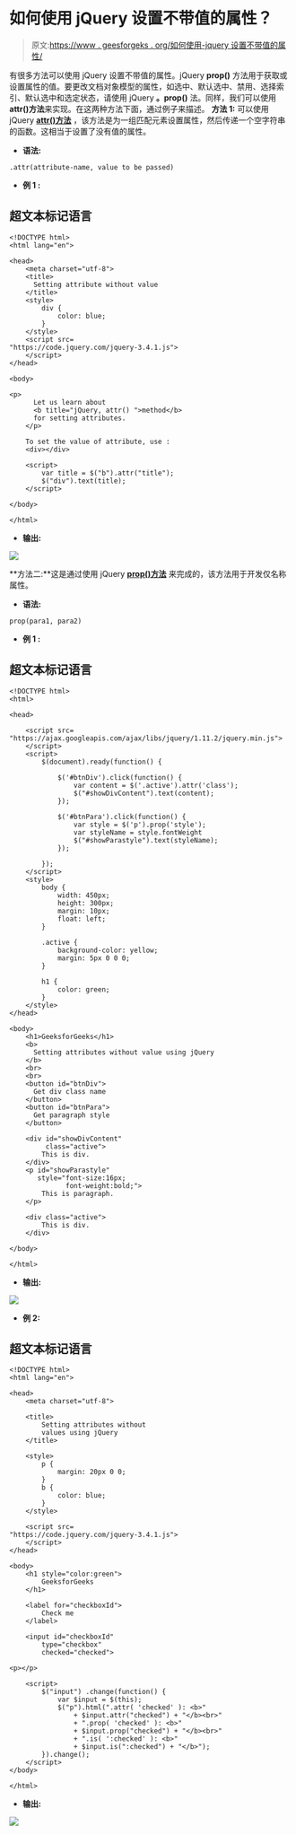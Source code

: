 # 如何使用 jQuery 设置不带值的属性？

> 原文:[https://www . geesforgeks . org/如何使用-jquery 设置不带值的属性/](https://www.geeksforgeeks.org/how-to-set-attribute-without-value-using-jquery/)

有很多方法可以使用 jQuery 设置不带值的属性。jQuery **prop()** 方法用于获取或设置属性的值。要更改文档对象模型的属性，如选中、默认选中、禁用、选择索引、默认选中和选定状态，请使用 jQuery **。prop()** 法。同样，我们可以使用 **attr()方法**来实现。在这两种方法下面，通过例子来描述。
**方法 1:** 可以使用 jQuery [**attr()方法**](https://www.geeksforgeeks.org/jquery-attr-method/) ，该方法是为一组匹配元素设置属性，然后传递一个空字符串的函数。这相当于设置了没有值的属性。

*   **语法:**

```
.attr(attribute-name, value to be passed)
```

*   **例 1 :**

## 超文本标记语言

```
<!DOCTYPE html>
<html lang="en">

<head>
    <meta charset="utf-8">
    <title>
      Setting attribute without value
    </title>
    <style>
        div {
            color: blue;
        }
    </style>
    <script src=
"https://code.jquery.com/jquery-3.4.1.js">
    </script>
</head>

<body>

<p>
      Let us learn about
      <b title="jQuery, attr() ">method</b>
      for setting attributes.
    </p>

    To set the value of attribute, use :
    <div></div>

    <script>
        var title = $("b").attr("title");
        $("div").text(title);
    </script>

</body>

</html>
```

*   **输出:**

![](img/ccb346dded9c140a6704c287ea66d40b.png)

**方法二:**这是通过使用 jQuery [**prop()方法**](https://www.geeksforgeeks.org/jquery-prop-with-examples/) 来完成的，该方法用于开发仅名称属性。

*   **语法:**

```
prop(para1, para2)
```

*   **例 1 :**

## 超文本标记语言

```
<!DOCTYPE html>
<html>

<head>

    <script src=
"https://ajax.googleapis.com/ajax/libs/jquery/1.11.2/jquery.min.js">
    </script>
    <script>
        $(document).ready(function() {

            $('#btnDiv').click(function() {
                var content = $('.active').attr('class');
                $("#showDivContent").text(content);
            });

            $('#btnPara').click(function() {
                var style = $('p').prop('style');
                var styleName = style.fontWeight
                $("#showParastyle").text(styleName);
            });

        });
    </script>
    <style>
        body {
            width: 450px;
            height: 300px;
            margin: 10px;
            float: left;
        }

        .active {
            background-color: yellow;
            margin: 5px 0 0 0;
        }

        h1 {
            color: green;
        }
    </style>
</head>

<body>
    <h1>GeeksforGeeks</h1>
    <b>
      Setting attributes without value using jQuery
    </b>
    <br>
    <br>
    <button id="btnDiv">
      Get div class name
    </button>
    <button id="btnPara">
      Get paragraph style
    </button>

    <div id="showDivContent"
         class="active">
        This is div.
    </div>
    <p id="showParastyle"
       style="font-size:16px;
              font-weight:bold;">
        This is paragraph.
    </p>

    <div class="active">
        This is div.
    </div>

</body>

</html>
```

*   **输出:**

![](img/ee0d4077a23552078586a1f031ccf775.png)

*   **例 2:**

## 超文本标记语言

```
<!DOCTYPE html>
<html lang="en">

<head>
    <meta charset="utf-8">

    <title>
        Setting attributes without
        values using jQuery
    </title>

    <style>
        p {
            margin: 20px 0 0;
        }
        b {
            color: blue;
        }
    </style>

    <script src=
"https://code.jquery.com/jquery-3.4.1.js">
    </script>
</head>

<body>
    <h1 style="color:green">
        GeeksforGeeks
    </h1>

    <label for="checkboxId">
        Check me
    </label>

    <input id="checkboxId"
        type="checkbox"
        checked="checked">

<p></p>

    <script>
        $("input") .change(function() {
            var $input = $(this);
            $("p").html(".attr( 'checked' ): <b>"
                + $input.attr("checked") + "</b><br>"
                + ".prop( 'checked' ): <b>"
                + $input.prop("checked") + "</b><br>"
                + ".is( ':checked' ): <b>"
                + $input.is(":checked") + "</b>");
        }).change();
    </script>
</body>

</html>
```

*   **输出:**

![](img/c577f1a26c7708ce78f8c6d7542f7243.png)